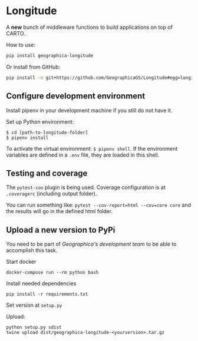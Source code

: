# Longitude

A **new** bunch of middleware functions to build applications on top of CARTO.

How to use:
```bash
pip install geographica-longitude
```

Or install from GitHub:
```bash
pip install -e git+https://github.com/GeographicaGS/Longitude#egg=longitude
```

## Configure development environment

Install pipenv in your development machine if you still do not have it.

Set up Python environment:

```shell
$ cd [path-to-longitude-folder]
$ pipenv install
```

To activate the virtual environment: `$ pipenv shell`. If the environment variables are defined in a `.env` file, they are loaded in this shell.

## Testing and coverage 

The ```pytest-cov``` plugin is being used. Coverage configuration is at ```.coveragerc``` (including output folder).

You can run something like: ```pytest --cov-report=html --cov=core core``` and the results will go in the defined html folder.

## Upload a new version to PyPi

You need to be part of *Geographica's development team* to be able to accomplish this task.


Start docker
```
docker-compose run --rm python bash
```

Install needed dependencies
```
pip install -r requirements.txt
```

Set version at ```setup.py```

Upload:
```
python setup.py sdist
twine upload dist/geographica-longitude-<yourversion>.tar.gz
```
